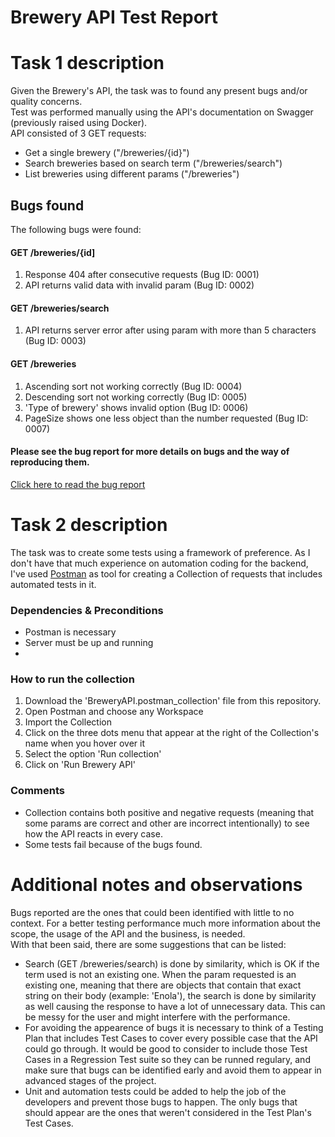 # Brewery API Test Report

# Task 1 description
Given the Brewery's API, the task was to found any present bugs and/or quality concerns.  
Test was performed manually using the API's documentation on Swagger (previously raised using Docker).  
API consisted of 3 GET requests:
* Get a single brewery ("/breweries/{id}")
* Search breweries based on search term ("/breweries/search")
* List breweries using different params ("/breweries")

## Bugs found
The following bugs were found:
#### GET /breweries/{id]
1. Response 404 after consecutive requests (Bug ID: 0001)
2. API returns valid data with invalid param (Bug ID: 0002)
#### GET /breweries/search
1. API returns server error after using param with more than 5 characters (Bug ID: 0003)
#### GET /breweries
1. Ascending sort not working correctly (Bug ID: 0004)
2. Descending sort not working correctly (Bug ID: 0005)
3. 'Type of brewery' shows invalid option (Bug ID: 0006)
4. PageSize shows one less object than the number requested (Bug ID: 0007)

#### Please see the bug report for more details on bugs and the way of reproducing them.
[Click here to read the bug report](https://drive.google.com/file/d/1LqmmjJDR80MKCB67KwbPKGcPzwwkLw-n/view?usp=sharing)

# Task 2 description 
The task was to create some tests using a framework of preference. As I don't have that much experience on automation coding for the backend, I've used [Postman](https://www.postman.com/) as tool for creating a Collection of requests that includes automated tests in it.

### Dependencies & Preconditions
* Postman is necessary
* Server must be up and running  
* 
### How to run the collection
1. Download the 'BreweryAPI.postman_collection' file from this repository.
2. Open Postman and choose any Workspace
3. Import the Collection
4. Click on the three dots menu that appear at the right of the Collection's name when you hover over it
5. Select the option 'Run collection'
6. Click on 'Run Brewery API'

### Comments
* Collection contains both positive and negative requests (meaning that some params are correct and other are incorrect intentionally) to see how the API reacts in every case.
* Some tests fail because of the bugs found.

# Additional notes and observations
Bugs reported are the ones that could been identified with little to no context. For a better testing performance much more information about the scope, the usage of the API and the business, is needed.  
With that been said, there are some suggestions that can be listed:
* Search (GET /breweries/search) is done by similarity, which is OK if the term used is not an existing one. When the param requested is an existing one, meaning that there are objects that contain that exact string on their body (example: 'Enola'), the search is done by similarity as well causing the response to have a lot of unnecessary data. This can be messy for the user and might interfere with the performance.
* For avoiding the appearence of bugs it is necessary to think of a Testing Plan that includes Test Cases to cover every possible case that the API could go through. It would be good to consider to include those Test Cases in a Regression Test suite so they can be runned regulary, and make sure that bugs can be identified early and avoid them to appear in advanced stages of the project.
* Unit and automation tests could be added to help the job of the developers and prevent those bugs to happen. The only bugs that should appear are the ones that weren't considered in the Test Plan's Test Cases.
